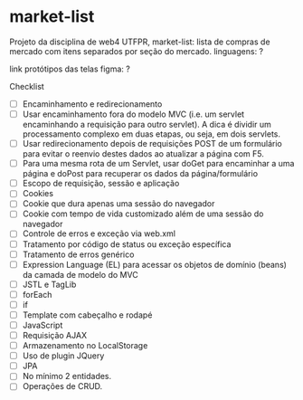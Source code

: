 # market-list
Projeto da disciplina de web4 UTFPR, market-list: lista de compras de mercado com itens separados por seção do mercado.
linguagens: ?

link protótipos das telas figma: ?


Checklist
- [ ] Encaminhamento e redirecionamento
 - [ ] Usar encaminhamento fora do modelo MVC (i.e. um servlet encaminhando a requisição para outro servlet). A dica é dividir um processamento complexo em duas etapas, ou seja, em dois servlets.
 - [ ] Usar redirecionamento depois de requisições POST de um formulário para evitar o reenvio destes dados ao atualizar a página com F5.
 - [ ] Para uma mesma rota de um Servlet, usar doGet para encaminhar a uma página e doPost para recuperar os dados da página/formulário
- [ ] Escopo de requisição, sessão e aplicação
- [ ] Cookies
 - [ ] Cookie que dura apenas uma sessão do navegador
 - [ ] Cookie com tempo de vida customizado além de uma sessão do navegador
- [ ] Controle de erros e exceção via web.xml
 - [ ] Tratamento por código de status ou exceção específica
 - [ ] Tratamento de erros genérico
- [ ] Expression Language (EL) para acessar os objetos de domínio (beans) da camada de modelo do MVC
- [ ] JSTL e TagLib
 - [ ] forEach
 - [ ] if
 - [ ] Template com cabeçalho e rodapé
- [ ] JavaScript
 - [ ] Requisição AJAX
 - [ ] Armazenamento no LocalStorage
 - [ ] Uso de plugin JQuery
 - [ ] JPA
 - [ ] No mínimo 2 entidades.
 - [ ] Operações de CRUD.
